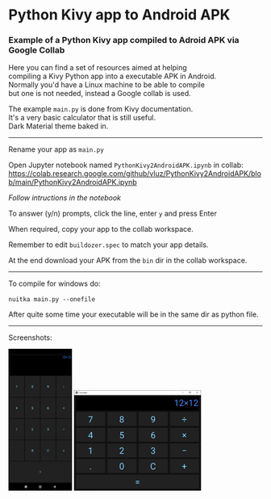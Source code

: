 # Python Kivy app to Android APK
### Example of a Python Kivy app compiled to Adroid APK via Google Collab

Here you can find a set of resources aimed at helping       
compiling a Kivy Python app into a executable APK in Android.     
Normally you'd have a Linux machine to be able to compile     
but one is not needed, instead a Google collab is used.    

The example `main.py` is done from Kivy documentation.     
It's a very basic calculator that is still useful.     
Dark Material theme baked in.     

<hr>

Rename your app as `main.py`

Open Jupyter notebook named `PythonKivy2AndroidAPK.ipynb` in collab:     
https://colab.research.google.com/github/vluz/PythonKivy2AndroidAPK/blob/main/PythonKivy2AndroidAPK.ipynb

*Follow intructions in the notebook*

To answer (y/n) prompts, click the line, enter `y` and press Enter

When required, copy your app to the collab workspace.

Remember to edit `buildozer.spec` to match your app details.

At the end download your APK from the `bin` dir in the collab workspace.

<hr>

To compile for windows do:
```
nuitka main.py --onefile
```

After quite some time your executable will be in the same dir as python file.

<hr>

Screenshots:

<img src="screenshot/screenshot_Android.jpg" width=25% height=25%>

<img src="screenshot/screenshot_Win.jpg" width=50% height=50%>

<br>
